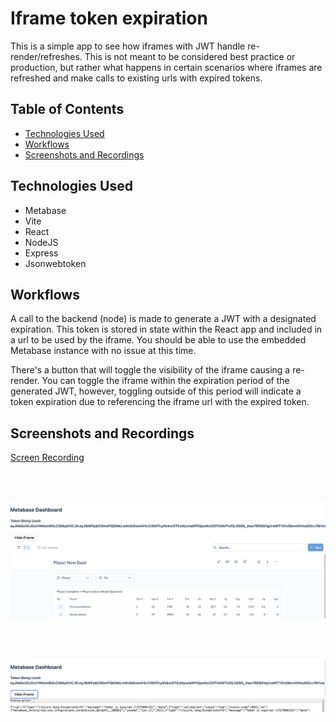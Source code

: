# Iframe token expiration
This is a simple app to see how iframes with JWT handle re-render/refreshes. This is not meant to be considered best practice or production, but rather what 
happens in certain scenarios where iframes are refreshed and make calls to existing urls with expired tokens.


## Table of Contents
* [Technologies Used](#technologies-used)
* [Workflows](#workflows)
* [Screenshots and Recordings](#screenshots-recordings)


## Technologies Used
- Metabase
- Vite
- React
- NodeJS
- Express
- Jsonwebtoken

## Workflows
A call to the backend (node) is made to generate a JWT with a designated expiration. This token is stored in state within the React app and included in a url to be used by the iframe.
You should be able to use the embedded Metabase instance with no issue at this time. 

There's a button that will toggle the visibility of the iframe causing a re-render. You can toggle the iframe within the expiration period of the generated JWT, however, toggling 
outside of this period will indicate a token expiration due to referencing the iframe url with the expired token.

## Screenshots and Recordings
[Screen Recording](https://github.com/FilmonK/metabase_embedding_iframe_token/blob/main/readme_images/iframe_embed.mp4)

<br>
<br>

![alt text](https://github.com/FilmonK/metabase_embedding_iframe_token/blob/main/readme_images/dash1.png?raw=true)

<br>
<br>

![alt text](https://github.com/FilmonK/metabase_embedding_iframe_token/blob/main/readme_images/dash2.png?raw=true)

